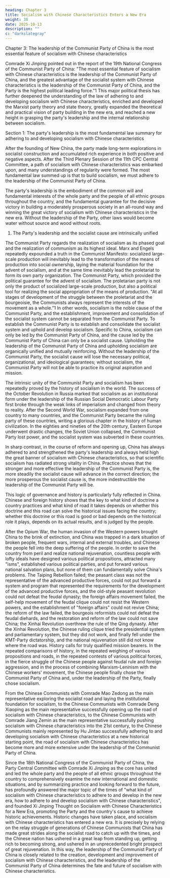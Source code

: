 ```yaml
---
heading: Chapter 3
title: Socialism with Chinese Characteristics Enters a New Era
weight: 38
date: 2025-10-13
description: ""
c: "darkslategray"
---
```




Chapter 3: The leadership of the Communist Party of China is the most essential feature of socialism with Chinese characteristics

Comrade Xi Jinping pointed out in the report of the 19th National Congress of the Communist Party
of China: "The most essential feature of socialism with Chinese characteristics is the leadership of
the Communist Party of China, and the greatest advantage of the socialist system with Chinese
characteristics is the leadership of the Communist Party of China, and the Party is the highest
political leading force."1 This major political thesis has further deepened the understanding of the
law of adhering to and developing socialism with Chinese characteristics, enriched and developed
the Marxist party theory and state theory, greatly expanded the theoretical and practical vision of
party building in the new era, and reached a new height in grasping the party's leadership and the
internal relationship between socialism.

Section 1: The party's leadership is the most fundamental law summary for adhering to and developing socialism with Chinese characteristics

After the founding of New China, the party made long-term explorations in socialist construction
and accumulated rich experience in both positive and negative aspects. After the Third Plenary
Session of the 11th CPC Central Committee, a path of socialism with Chinese characteristics was
embarked upon, and many understandings of regularity were formed. The most fundamental law
summed up is that to build socialism, we must adhere to the leadership of the Communist Party of
China.

The party's leadership is the embodiment of the common will and fundamental interests of the whole
party and the people of all ethnic groups throughout the country, and the fundamental guarantee for
the decisive victory in building a moderately prosperous society in an all-round way and winning
the great victory of socialism with Chinese characteristics in the new era. Without the leadership of
the Party, other laws would become water without source and wood without roots.

1. The Party's leadership and the socialist cause are intrinsically unified

The Communist Party regards the realization of socialism as its phased goal and the realization of
communism as its highest ideal. Marx and Engels repeatedly expounded a truth in the Communist
Manifesto: socialized large-scale production will inevitably lead to the transformation of the means
of production into social ownership, laying the material foundation for the advent of socialism, and
at the same time inevitably lead the proletariat to form its own party organization. The Communist
Party, which provided the political guarantee for the advent of socialism. The proletarian party is
not only the product of socialized large-scale production, but also a political tool for realizing the
social appropriation of the means of production. "At all stages of development of the struggle
between the proletariat and the bourgeoisie, the Communists always represent the interests of the
movement as a whole.”1 In other words, socialism is the noble cause of the Communist Party, and
the establishment, improvement and consolidation of the socialist system cannot be separated from
the Communist Party. To establish the Communist Party is to establish and consolidate the socialist
system and uphold and develop socialism. Specific to China, socialism can only be led by the
Communist Party of China, and the cause led by the Communist Party of China can only be a
socialist cause. Upholding the leadership of the Communist Party of China and upholding socialism
are organically unified and mutually reinforcing. Without the leadership of the Communist Party,
the socialist cause will lose the necessary political, organizational, and ideological guarantees;
without socialism, the Communist Party will not be able to practice its original aspiration and
mission.

The intrinsic unity of the Communist Party and socialism has been repeatedly proved by the history
of socialism in the world. The success of the October Revolution in Russia marked that socialism
as an institutional form under the leadership of the Russian Social Democratic Labour Party first
broke through the weak links of imperialism and changed from theory to reality. After the Second
World War, socialism expanded from one country to many countries, and the Communist Party
became the ruling party of these countries, writing a glorious chapter in the history of human
civilization. In the eighties and nineties of the 20th century, Eastern Europe underwent drastic
changes, the Soviet Union collapsed, the Communist Party lost power, and the socialist system was
subverted in these countries.

In sharp contrast, in the course of reform and opening up, China has always adhered to and
strengthened the party's leadership and always held high the great banner of socialism with Chinese
characteristics, so that scientific socialism has radiated strong vitality in China. Practice shows that
the stronger and more effective the leadership of the Communist Party is, the more steadily the
socialist cause will advance in the correct direction; the more prosperous the socialist cause is, the
more indestructible the leadership of the Communist Party will be.

This logic of governance and history is particularly fully reflected in China. Chinese and foreign
history shows that the key to what kind of doctrine a country practices and what kind of road it takes
depends on whether this doctrine and this road can solve the historical issues facing the country;
whether this doctrine or this road is good or bad depends on the historical role it plays, depends on
its actual results, and is judged by the people.

After the Opium War, the human invasion of the Western powers brought China to the brink of
extinction, and China was trapped in a dark situation of broken people, frequent wars, internal and
external troubles, and Chinese the people fell into the deep suffering of the people. In order to save
the country from peril and realize national rejuvenation, countless people with lofty ideals have
designed various political propositions, attracted many "isms", established various political parties,
and put forward various national salvation plans, but none of them can fundamentally solve China's
problems. The Taiping Rebellion failed; the peasant class was not the representative of the advanced
productive forces, could not put forward a system and program that represented the requirements
for the development of the advanced productive forces, and the old-style peasant revolution could
not defeat the feudal dynasty; the foreign affairs movement failed, the self-help movement of the
feudal clique could not resist the Western powers, and the establishment of "foreign affairs" could
not revive China; the reform of the law failed, the bourgeois reformists could not defeat the feudal
diehards, and the restoration and reform of the law could not save China; the Xinhai Revolution
overthrew the rule of the Qing dynasty. After the Xinhai Revolution, the Chinese ruling clique tried
the presidential system and parliamentary system, but they did not work, and finally fell under the
KMT-Party dictatorship, and the national rejuvenation still did not know where the road was.
History calls for truly qualified mission bearers. In the repeated comparisons of history, in the
repeated weighing of various propositions and roads, in the repeated contests of various political
forces, in the fierce struggle of the Chinese people against feudal rule and foreign aggression, and
in the process of combining Marxism-Leninism with the Chinese workers' movement, the Chinese
people finally chose the Communist Party of China and, under the leadership of the Party, finally
chose socialism.

From the Chinese Communists with Comrade Mao Zedong as the main representative exploring the
socialist road and laying the institutional foundation for socialism, to the Chinese Communists with
Comrade Deng Xiaoping as the main representative successfully opening up the road of socialism
with Chinese characteristics, to the Chinese Communists with Comrade Jiang Zemin as the main
representative successfully pushing socialism with Chinese characteristics into the 21st century, to
the Chinese Communists mainly represented by Hu Jintao successfully adhering to and developing
socialism with Chinese characteristics at a new historical starting point, the road of socialism with
Chinese characteristics has become more and more extensive under the leadership of the Communist
Party of China.

Since the 18th National Congress of the Communist Party of China, the Party Central Committee
with Comrade Xi Jinping as the core has united and led the whole party and the people of all ethnic
groups throughout the country to comprehensively examine the new international and domestic
situations, and by summarizing practice and looking forward to the future, has profoundly answered
the major topic of the times of "what kind of socialism with Chinese characteristics to adhere to and
develop in the new era, how to adhere to and develop socialism with Chinese characteristics", and
founded Xi Jinping Thought on Socialism with Chinese Characteristics for a New Era, promoting
the Party and the country's cause to achieve historic achievements. Historic changes have taken
place, and socialism with Chinese characteristics has entered a new era.
It is precisely by relying on the relay struggle of generations of Chinese Communists that China has
made great strides along the socialist road to catch up with the times, and the Chinese nation has
ushered in a great leap from standing up, getting rich to becoming strong, and ushered in an
unprecedented bright prospect of great rejuvenation. In this way, the leadership of the Communist
Party of China is closely related to the creation, development and improvement of socialism with
Chinese characteristics, and the leadership of the Communist Party of China determines the fate and
future of socialism with Chinese characteristics.

